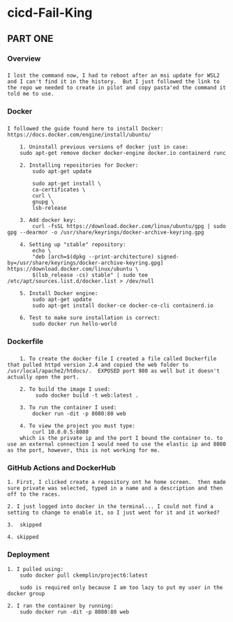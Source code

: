 # cicd-Fail-King

## PART ONE

### Overview

###
    I lost the command now, I had to reboot after an msi update for WSL2 and I can't find it in the history.  But I just followed the link to the repo we needed to create in pilot and copy pasta'ed the command it told me to use.
###


### Docker

###
    I followed the guide found here to install Docker: https://docs.docker.com/engine/install/ubuntu/

        1. Uninstall previous versions of docker just in case:
        sudo apt-get remove docker docker-engine docker.io containerd runc
        
        2. Installing repositories for Docker:
            sudo apt-get update
            
            sudo apt-get install \
            ca-certificates \
            curl \
            gnupg \
            lsb-release

        3. Add docker key:
            curl -fsSL https://download.docker.com/linux/ubuntu/gpg | sudo gpg --dearmor -o /usr/share/keyrings/docker-archive-keyring.gpg

        4. Setting up "stable" repository:
            echo \
            "deb [arch=$(dpkg --print-architecture) signed-by=/usr/share/keyrings/docker-archive-keyring.gpg] https://download.docker.com/linux/ubuntu \
            $(lsb_release -cs) stable" | sudo tee /etc/apt/sources.list.d/docker.list > /dev/null

        5. Install Docker engine:
            sudo apt-get update
            sudo apt-get install docker-ce docker-ce-cli containerd.io
        
        6. Test to make sure installation is correct:
            sudo docker run hello-world
###

### Dockerfile

###
        1. To create the docker file I created a file called Dockerfile that pulled httpd version 2.4 and copied the web folder to /usr/local/apache2/htdocs/.  EXPOSED port 980 as well but it doesn't actually open the port.

        2. To build the image I used:
             sudo docker build -t web:latest .

        3. To run the container I used:
            docker run -dit -p 8080:80 web

        4. To view the project you must type:
            curl 10.0.0.5:8080
        which is the private ip and the port I bound the container to. to use an external connection I would need to use the elastic ip and 8080 as the port, however, this is not working for me.

### GitHub Actions and DockerHub
    
    1. First, I clicked create a repository ont he home screen.  then made sure private was selected, typed in a name and a description and then off to the races.

    2. I just logged into docker in the terminal... I could not find a setting to change to enable it, so I just went for it and it worked?

    3.  skipped

    4. skipped

### Deployment

    1. I pulled using:
        sudo docker pull ckemplin/project6:latest

        sudo is required only because I am too lazy to put my user in the docker group

    2. I ran the container by running:
        sudo docker run -dit -p 8080:80 web
